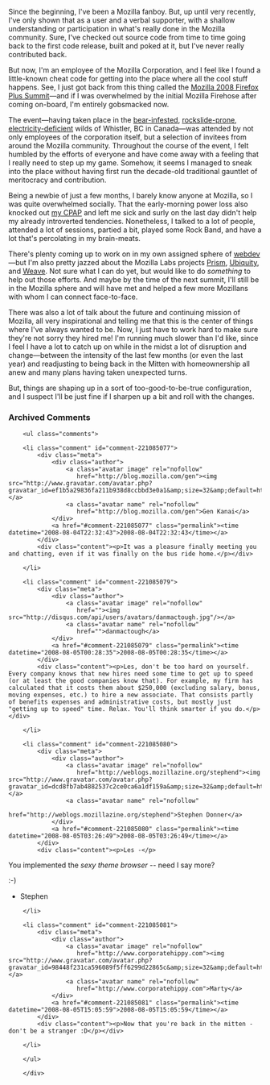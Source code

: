 Since the beginning, I've been a Mozilla fanboy.  But, up until very recently, I've only shown that as a user and a verbal supporter, with a shallow understanding or participation in what's really done in the Mozilla community.  Sure, I've checked out source code from time to time going back to the first code release, built and poked at it, but I've never really contributed back.

But now, I'm an employee of the Mozilla Corporation, and I feel like I found a little-known cheat code for getting into the place where all the cool stuff happens.  See, I just got back from this thing called the [Mozilla 2008 Firefox Plus Summit](http://wiki.mozilla.org/Summit2008)—and if I was overwhelmed by the initial Mozilla Firehose after coming on-board, I'm entirely gobsmacked now.

The event—having taken place in the [bear-infested][bears], [rockslide-prone][rockslide], [electricity-deficient][power] wilds of Whistler, BC in Canada—was attended by not only employees of the corporation itself, but a selection of invitees from around the Mozilla community.  Throughout the course of the event, I felt humbled by the efforts of everyone and have come away with a feeling that I really need to step up my game.  Somehow, it seems I managed to sneak into the place without having first run the decade-old traditional gauntlet of meritocracy and contribution.

Being a newbie of just a few months, I barely know anyone at Mozilla, so I was quite overwhelmed socially.  That the early-morning power loss also knocked out [my CPAP][cpap] and left me sick and surly on the last day didn't help my already introverted tendencies.  Nonetheless, I talked to a lot of people, attended a lot of sessions, partied a bit, played some Rock Band, and have a lot that's percolating in my brain-meats.  

There's plenty coming up to work on in my own assigned sphere of [webdev][]—but I'm also pretty jazzed about the Mozilla Labs projects [Prism][], [Ubiquity][], and [Weave][].  Not sure what I can do yet, but would like to do *something* to help out those efforts.  And maybe by the time of the next summit, I'll still be in the Mozilla sphere and will have met and helped a few more Mozillans with whom I can connect face-to-face.

There was also a lot of talk about the future and continuing mission of Mozilla, all very inspirational and telling me that this is the center of things where I've always wanted to be.  Now, I just have to work hard to make sure they're not sorry they hired me!  I'm running much slower than I'd like, since I feel I have a lot to catch up on while in the midst a lot of disruption and change—between the intensity of the last few months (or even the last year) and readjusting to being back in the Mitten with homeownership all anew and many plans having taken unexpected turns.  

But, things are shaping up in a sort of too-good-to-be-true configuration, and I suspect I'll be just fine if I sharpen up a bit and roll with the changes.

[cpap]: http://decafbad.com/blog/2004/12/03/if-you-snore-get-tested-for-sleep-apnea-now
[webdev]: http://blog.mozilla.com/webdev/ 
[prism]: http://wiki.mozilla.org/Prism "Site-specific browsing with Gecko"
[ubiquity]: http://wiki.mozilla.org/Labs/Ubiquity "A language-based interface, verbing the web"
[weave]: http://wiki.mozilla.org/Labs/Weave "Cross-browser data sync and secure third-party sharing"
[bears]: http://www.rumblingedge.com/2008/07/29/bear-with-me-while-you-sleep-at-whistler/
[rockslide]: http://www.cbc.ca/canada/british-columbia/story/2008/07/30/bc-highway-rockslide-whistler.html
[power]: http://www.flickr.com/photos/albill/2720171490/

<div id="comments" class="comments archived-comments">
            <h3>Archived Comments</h3>
            
        <ul class="comments">
            
        <li class="comment" id="comment-221085077">
            <div class="meta">
                <div class="author">
                    <a class="avatar image" rel="nofollow" 
                       href="http://blog.mozilla.com/gen"><img src="http://www.gravatar.com/avatar.php?gravatar_id=ef1b5a29836fa211b938d8ccbbd3e0a1&amp;size=32&amp;default=http://mediacdn.disqus.com/1320279820/images/noavatar32.png"/></a>
                    <a class="avatar name" rel="nofollow" 
                       href="http://blog.mozilla.com/gen">Gen Kanai</a>
                </div>
                <a href="#comment-221085077" class="permalink"><time datetime="2008-08-04T22:32:43">2008-08-04T22:32:43</time></a>
            </div>
            <div class="content"><p>It was a pleasure finally meeting you and chatting, even if it was finally on the bus ride home.</p></div>
            
        </li>
    
        <li class="comment" id="comment-221085079">
            <div class="meta">
                <div class="author">
                    <a class="avatar image" rel="nofollow" 
                       href=""><img src="http://disqus.com/api/users/avatars/danmactough.jpg"/></a>
                    <a class="avatar name" rel="nofollow" 
                       href="">danmactough</a>
                </div>
                <a href="#comment-221085079" class="permalink"><time datetime="2008-08-05T00:28:35">2008-08-05T00:28:35</time></a>
            </div>
            <div class="content"><p>Les, don't be too hard on yourself. Every company knows that new hires need some time to get up to speed (or at least the good companies know that). For example, my firm has calculated that it costs them about $250,000 (excluding salary, bonus, moving expenses, etc.) to hire a new associate. That consists partly of benefits expenses and administrative costs, but mostly just "getting up to speed" time. Relax. You'll think smarter if you do.</p></div>
            
        </li>
    
        <li class="comment" id="comment-221085080">
            <div class="meta">
                <div class="author">
                    <a class="avatar image" rel="nofollow" 
                       href="http://weblogs.mozillazine.org/stephend"><img src="http://www.gravatar.com/avatar.php?gravatar_id=dcd8fb7ab4882537c2ce0ca6a1df159a&amp;size=32&amp;default=http://mediacdn.disqus.com/1320279820/images/noavatar32.png"/></a>
                    <a class="avatar name" rel="nofollow" 
                       href="http://weblogs.mozillazine.org/stephend">Stephen Donner</a>
                </div>
                <a href="#comment-221085080" class="permalink"><time datetime="2008-08-05T03:26:49">2008-08-05T03:26:49</time></a>
            </div>
            <div class="content"><p>Les -</p>

<p>You implemented the <em>sexy theme browser</em> -- need I say more?</p>

<p>:-)</p>

<ul>
<li>Stephen</li>
</ul></div>
            
        </li>
    
        <li class="comment" id="comment-221085081">
            <div class="meta">
                <div class="author">
                    <a class="avatar image" rel="nofollow" 
                       href="http://www.corporatehippy.com"><img src="http://www.gravatar.com/avatar.php?gravatar_id=98448f231ca596089f5ff6299d22865c&amp;size=32&amp;default=http://mediacdn.disqus.com/1320279820/images/noavatar32.png"/></a>
                    <a class="avatar name" rel="nofollow" 
                       href="http://www.corporatehippy.com">Marty</a>
                </div>
                <a href="#comment-221085081" class="permalink"><time datetime="2008-08-05T15:05:59">2008-08-05T15:05:59</time></a>
            </div>
            <div class="content"><p>Now that you're back in the mitten - don't be a stranger :D</p></div>
            
        </li>
    
        </ul>
    
        </div>
    
